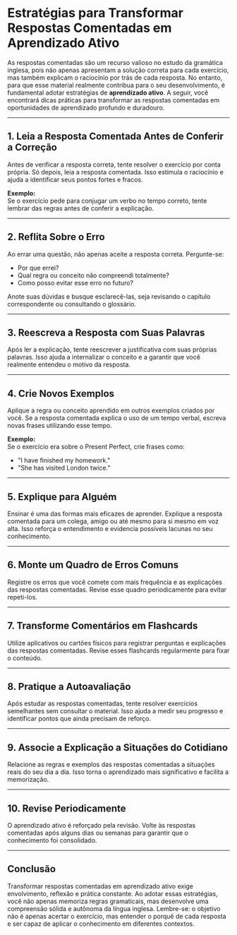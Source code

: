 # Estratégias para Transformar Respostas Comentadas em Aprendizado Ativo

As respostas comentadas são um recurso valioso no estudo da gramática inglesa, pois não apenas apresentam a solução correta para cada exercício, mas também explicam o raciocínio por trás de cada resposta. No entanto, para que esse material realmente contribua para o seu desenvolvimento, é fundamental adotar estratégias de **aprendizado ativo**. A seguir, você encontrará dicas práticas para transformar as respostas comentadas em oportunidades de aprendizado profundo e duradouro.

---

## 1. **Leia a Resposta Comentada Antes de Conferir a Correção**

Antes de verificar a resposta correta, tente resolver o exercício por conta própria. Só depois, leia a resposta comentada. Isso estimula o raciocínio e ajuda a identificar seus pontos fortes e fracos.

**Exemplo:**  
Se o exercício pede para conjugar um verbo no tempo correto, tente lembrar das regras antes de conferir a explicação.

---

## 2. **Reflita Sobre o Erro**

Ao errar uma questão, não apenas aceite a resposta correta. Pergunte-se:

- Por que errei?
- Qual regra ou conceito não compreendi totalmente?
- Como posso evitar esse erro no futuro?

Anote suas dúvidas e busque esclarecê-las, seja revisando o capítulo correspondente ou consultando o glossário.

---

## 3. **Reescreva a Resposta com Suas Palavras**

Após ler a explicação, tente reescrever a justificativa com suas próprias palavras. Isso ajuda a internalizar o conceito e a garantir que você realmente entendeu o motivo da resposta.

---

## 4. **Crie Novos Exemplos**

Aplique a regra ou conceito aprendido em outros exemplos criados por você. Se a resposta comentada explica o uso de um tempo verbal, escreva novas frases utilizando esse tempo.

**Exemplo:**  
Se o exercício era sobre o Present Perfect, crie frases como:  
- "I have finished my homework."  
- "She has visited London twice."

---

## 5. **Explique para Alguém**

Ensinar é uma das formas mais eficazes de aprender. Explique a resposta comentada para um colega, amigo ou até mesmo para si mesmo em voz alta. Isso reforça o entendimento e evidencia possíveis lacunas no seu conhecimento.

---

## 6. **Monte um Quadro de Erros Comuns**

Registre os erros que você comete com mais frequência e as explicações das respostas comentadas. Revise esse quadro periodicamente para evitar repeti-los.

---

## 7. **Transforme Comentários em Flashcards**

Utilize aplicativos ou cartões físicos para registrar perguntas e explicações das respostas comentadas. Revise esses flashcards regularmente para fixar o conteúdo.

---

## 8. **Pratique a Autoavaliação**

Após estudar as respostas comentadas, tente resolver exercícios semelhantes sem consultar o material. Isso ajuda a medir seu progresso e identificar pontos que ainda precisam de reforço.

---

## 9. **Associe a Explicação a Situações do Cotidiano**

Relacione as regras e exemplos das respostas comentadas a situações reais do seu dia a dia. Isso torna o aprendizado mais significativo e facilita a memorização.

---

## 10. **Revise Periodicamente**

O aprendizado ativo é reforçado pela revisão. Volte às respostas comentadas após alguns dias ou semanas para garantir que o conhecimento foi consolidado.

---

## **Conclusão**

Transformar respostas comentadas em aprendizado ativo exige envolvimento, reflexão e prática constante. Ao adotar essas estratégias, você não apenas memoriza regras gramaticais, mas desenvolve uma compreensão sólida e autônoma da língua inglesa. Lembre-se: o objetivo não é apenas acertar o exercício, mas entender o porquê de cada resposta e ser capaz de aplicar o conhecimento em diferentes contextos.